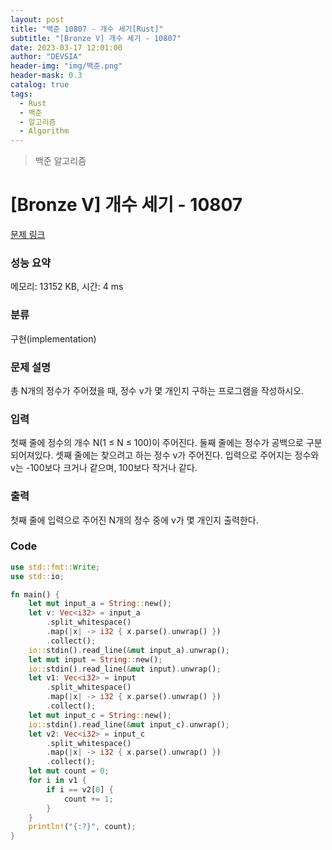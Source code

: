 ```yaml
---
layout: post
title: "백준 10807 - 개수 세기[Rust]"
subtitle: "[Bronze V] 개수 세기 - 10807"
date: 2023-03-17 12:01:00
author: "DEVSIA"
header-img: "img/백준.png"
header-mask: 0.3
catalog: true
tags:
  - Rust
  - 백준
  - 알고리즘
  - Algorithm
---
```


> 백준 알고리즘

# [Bronze V] 개수 세기 - 10807

[문제 링크](https://www.acmicpc.net/problem/10807)

### 성능 요약

메모리: 13152 KB, 시간: 4 ms

### 분류

구현(implementation)

### 문제 설명

<p>총 N개의 정수가 주어졌을 때, 정수 v가 몇 개인지 구하는 프로그램을 작성하시오.</p>

### 입력

 <p>첫째 줄에 정수의 개수 N(1 ≤ N ≤ 100)이 주어진다. 둘째 줄에는 정수가 공백으로 구분되어져있다. 셋째 줄에는 찾으려고 하는 정수 v가 주어진다. 입력으로 주어지는 정수와 v는 -100보다 크거나 같으며, 100보다 작거나 같다.</p>

### 출력

 <p>첫째 줄에 입력으로 주어진 N개의 정수 중에 v가 몇 개인지 출력한다.</p>

### Code

```rs
use std::fmt::Write;
use std::io;

fn main() {
    let mut input_a = String::new();
    let v: Vec<i32> = input_a
        .split_whitespace()
        .map(|x| -> i32 { x.parse().unwrap() })
        .collect();
    io::stdin().read_line(&mut input_a).unwrap();
    let mut input = String::new();
    io::stdin().read_line(&mut input).unwrap();
    let v1: Vec<i32> = input
        .split_whitespace()
        .map(|x| -> i32 { x.parse().unwrap() })
        .collect();
    let mut input_c = String::new();
    io::stdin().read_line(&mut input_c).unwrap();
    let v2: Vec<i32> = input_c
        .split_whitespace()
        .map(|x| -> i32 { x.parse().unwrap() })
        .collect();
    let mut count = 0;
    for i in v1 {
        if i == v2[0] {
            count += 1;
        }
    }
    println!("{:?}", count);
}
```
